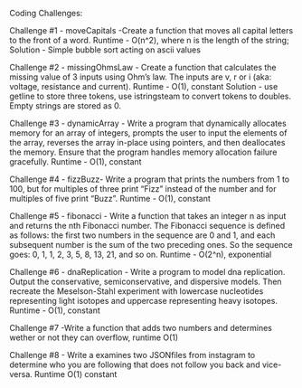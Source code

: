 Coding Challenges:

Challenge #1 - moveCapitals -Create a function that moves all capital letters to the front of a word.
Runtime - O(n^2), where n is the length of the string;
Solution - Simple bubble sort acting on ascii values

Challenge #2 - missingOhmsLaw - Create a function that calculates the missing value of 3 
inputs using Ohm’s law. The inputs are v, r or i (aka: voltage, resistance and current).
Runtime - O(1), constant
Solution - use getline to store three tokens, use istringsteam to convert tokens to doubles.
Empty strings are stored as 0.

Challenge #3 - dynamicArray - Write a program that dynamically allocates 
memory for an array of integers, prompts the user to input the 
elements of the array, reverses the array in-place using pointers, 
and then deallocates the memory. Ensure that the program handles 
memory allocation failure gracefully.
Runtime - O(1), constant

Challenge #4 - fizzBuzz- Write a program that prints the numbers from 1 to 100, 
but for multiples of three print “Fizz” instead of the number 
and for multiples of five print “Buzz”. 
Runtime - O(1), constant

Challenge #5 - fibonacci - Write a function that takes an integer n 
as input and returns the nth Fibonacci number. The 
Fibonacci sequence is defined as follows: the first 
two numbers in the sequence are 0 and 1, and each 
subsequent number is the sum of the two preceding ones.
So the sequence goes: 0, 1, 1, 2, 3, 5, 8, 13, 21, and so on.
Runtime - O(2^n), exponential

Challenge #6 - dnaReplication - Write a program to model dna replication. Output the conservative, 
semiconservative, and dispersive models. Then recreate the Meselson-Stahl experiment
with lowercase nucleotides representing light isotopes and uppercase representing heavy isotopes.
Runtime - O(1), constant

Challenge #7 -Write a function that adds two numbers and determines wether or not they can overflow, runtime O(1)

Challenge #8 - Write a examines two JSONfiles from instagram to determine who you are following that does not follow you back and vice-versa.
Runtime O(1) constant
